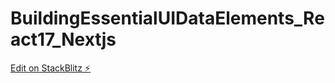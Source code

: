 # BuildingEssentialUIDataElements_React17_Nextjs

[Edit on StackBlitz ⚡️](https://stackblitz.com/edit/nextjs-jp9nd5)